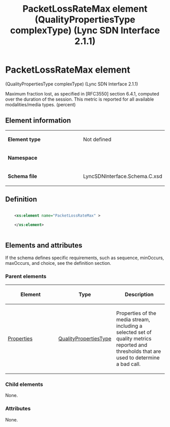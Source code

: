 ﻿---
title: PacketLossRateMax element (QualityPropertiesType complexType) (Lync SDN Interface 2.1.1)
TOCTitle: PacketLossRateMax element
ms:assetid: f53c2b17-329f-db86-b63d-17062c68ff60
ms:mtpsurl: https://msdn.microsoft.com/en-us/library/Dn912776(v=office.15)
ms:contentKeyID: 64126946
ms.date: 02/16/2015
mtps_version: v=office.15
dev_langs:
- xml
---

# PacketLossRateMax element 

(QualityPropertiesType complexType) (Lync SDN Interface 2.1.1)

Maximum fraction lost, as specified in \[RFC3550\] section 6.4.1, computed over the duration of the session. This metric is reported for all available modalities/media types. (percent)

## Element information

<table>
<colgroup>
<col style="width: 50%" />
<col style="width: 50%" />
</colgroup>
<tbody>
<tr class="odd">
<td><p><strong>Element type</strong></p></td>
<td><p>Not defined</p></td>
</tr>
<tr class="even">
<td><p><strong>Namespace</strong></p></td>
<td><p></p></td>
</tr>
<tr class="odd">
<td><p><strong>Schema file</strong></p></td>
<td><p>LyncSDNInterface.Schema.C.xsd</p></td>
</tr>
</tbody>
</table>


## Definition

```xml

    <xs:element name="PacketLossRateMax" >
    
    </xs:element>
  
```

## Elements and attributes

If the schema defines specific requirements, such as sequence, minOccurs, maxOccurs, and choice, see the definition section.

### Parent elements

<table>
<colgroup>
<col style="width: 33%" />
<col style="width: 33%" />
<col style="width: 33%" />
</colgroup>
<thead>
<tr class="header">
<th><p>Element</p></th>
<th><p>Type</p></th>
<th><p>Description</p></th>
</tr>
</thead>
<tbody>
<tr class="odd">
<td><p><a href="properties-element-qualitytype-complextype-lync-sdn-interface-2-1-1.md">Properties</a></p></td>
<td><p><a href="qualitypropertiestype-complextype-lync-sdn-interface-2-1-1.md">QualityPropertiesType</a></p></td>
<td><p>Properties of the media stream, including a selected set of quality metrics reported and thresholds that are used to determine a bad call.</p></td>
</tr>
</tbody>
</table>


### Child elements

None.

### Attributes

None.

